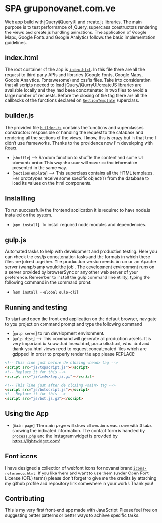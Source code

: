 # SPA gruponovanet.com.ve

Web app build with jQuery/jQueryUI and create.js libraries. The main purpose is to test performance of jQuery, superclass constructors rendering the views and create.js handling animations. The application of Google Maps, Google Fonts and Google Analytics follows the basic implementation guidelines.

## index.html

The root container of the app is [`index.html`](index.html). In this file there are all the request to third party APIs and libraries (Google Fonts, Google Maps, Google Analytics, Fontawesome) and css/js files. Take into consideration that all scripts needed to load jQuery/jQueryUI/createJS libraries are available locally and they had been concatenated in two files to avoid a large number of requests. Before the closing of the <body> tag there are all the callbacks of the functions declared on [`SectionTemplate`](js/builder.js) superclass.

## builder.js

The provided file [`builder.js`](js/builder.js) contains the functions and superclasses constructors responsible of handling the request to the database and rendering all the sections of the views. I know, this is crazy but in that time I didn't use frameworks. Thanks to the providence now I'm developing with React.

- [`shuffle`] --> Random function to shuffle the content and some UI elements order. This way the user will never se the information presented in the same way.
- [`SectionTemplate`] --> This superclass contains all the HTML templates. Her prototypes receive some specific object(s) from the database to load its values on the html components.

## Installling

To run successfully the frontend application it is required to have node.js installed on the system.

- [`npm install`]. To install required node modules and dependencies.

## gulp.js

Automated tasks to help with development and production testing. Here you can check the css/js concatenation tasks and the formats in which these files are joined together. The production version needs to run on an Apache server (wamp/xamp would the job). The development environment runs on a server provided by browserSync or any other web server of your preference. Remember to install the gulp command line utility, typing the following command in the command promt:

- [`npm install --global gulp-cli`]

## Running and testing

To start and open the front-end application on the default browser, navigate to you project on command prompt and type the following command

- [`gulp serve`] to run development environment.
- [`gulp dist`] --> This command will generate all production assets. It is very important to know that index.html, portafolio.html, whs.html and thank-you.html views need to request concatenated files which are gzipped. In order to properly render the app please REPLACE:

```html
<!-- This line just before de closing <head> tag -->
<script src="js/topscript.js"></script>
<!-- Replace it for this -->
<script src="js/indextop.js.gz"></script>

<!-- This line just after de closing <main> tag -->
<script src="js/botscript.js"></script>
<!-- Replace it for this -->
<script src="js/bot.js.gz"></script>
```

## Using the App

- [`Main page`] The main page will show all sections each one with 3 tabs showing the indicated information. The contact form is handled by [`process.php`](`php/process.php) and the Instagram widget is provided by https://lightwidget.com/

## Font icons

I have designed a collection of webfont icons for novanet brand [`icons-reference.html`](icons-reference.html). If you like them and want to use them (under Open Font License (OFL) terms) please don't forget to give me the credits by attaching my github profile and repository link somewhere in your work!. Thank you!

## Contributing

This is my very first front-end app made with JavaScript. Please feel free on suggesting better patterns or better ways to achieve specific tasks.
